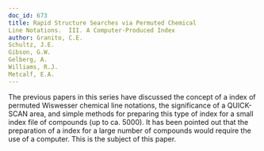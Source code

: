 ```yaml
---
doc_id: 673
title: Rapid Structure Searches via Permuted Chemical
Line Notations.  III. A Computer-Produced Index
author: Granito, C.E.
Schultz, J.E.
Gibson, G.W.
Gelberg, A.
Williams, R.J.
Metcalf, E.A.
---
```


The previous papers in this series have discussed
the concept of a index of permuted Wiswesser chemical
line notations, the significance of a QUICK-SCAN area,
and simple methods for preparing this type of index for a
small index file of compounds (up to ca. 5000).  It has
been pointed out that the preparation of a index for a large
number of compounds would require the use of a computer.
This is the subject of this paper.